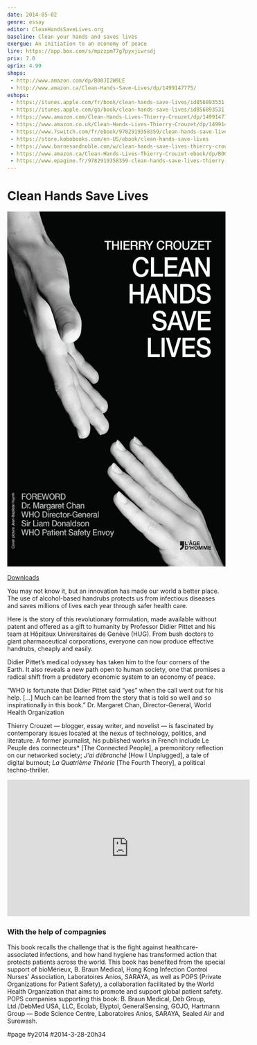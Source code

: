 ```yaml
---
date: 2014-05-02
genre: essay
editor: CleanHandsSaveLives.org
baseline: Clean your hands and saves lives
exergue: An initiation to an economy of peace
lire: https://app.box.com/s/mpzzpm77g7pyxjiwrsdj
prix: 7.0
eprix: 4.99
shops:
 - http://www.amazon.com/dp/B00JI2W9LE
 - http://www.amazon.ca/Clean-Hands-Save-Lives/dp/1499147775/
eshops:
 - https://itunes.apple.com/fr/book/clean-hands-save-lives/id856893531
 - https://itunes.apple.com/gb/book/clean-hands-save-lives/id856893531
 - https://www.amazon.com/Clean-Hands-Lives-Thierry-Crouzet/dp/1499147775/
 - https://www.amazon.co.uk/Clean-Hands-Lives-Thierry-Crouzet/dp/1499147775/
 - https://www.7switch.com/fr/ebook/9782919358359/clean-hands-save-lives
 - https://store.kobobooks.com/en-US/ebook/clean-hands-save-lives
 - https://www.barnesandnoble.com/w/clean-hands-save-lives-thierry-crouzet/1119283722?ean=9781499147773
 - https://www.amazon.ca/Clean-Hands-Lives-Thierry-Crouzet-ebook/dp/B00JI2W9LE/
 - https://www.epagine.fr/9782919358359-clean-hands-save-lives-thierry-crouzet/
---
```


# Clean Hands Save Lives

![](_i/geste_us.webp)

[Downloads](geste_downloads.md)

You may not know it, but an innovation has made our world a better place. The use of alcohol-based handrubs protects us from infectious diseases and saves millions of lives each year through safer health care.

Here is the story of this revolutionary formulation, made available without patent and offered as a gift to humanity by Professor Didier Pittet and his team at Hôpitaux Universitaires de Genève (HUG). From bush doctors to giant pharmaceutical corporations, everyone can now produce effective handrubs, cheaply and easily.

Didier Pittet’s medical odyssey has taken him to the four corners of the Earth. It also reveals a new path open to human society, one that promises a radical shift from a predatory economic system to an economy of peace.

“WHO is fortunate that Didier Pittet said “yes” when the call went out for his help. […] Much can be learned from the story that is told so well and so inspirationally in this book.” Dr. Margaret Chan, Director-General, World Health Organization

Thierry Crouzet — blogger, essay writer, and novelist — is fascinated by contemporary issues located at the nexus of technology, politics, and literature. A former journalist, his published works in French include Le Peuple des connecteurs* \[The Connected People], a premonitory reflection on our networked society; *J’ai débranché* \[How I Unplugged], a tale of digital burnout; *La Quatrième Théorie* \[The Fourth Theory], a political techno-thriller.

<iframe width="560" height="315" src="https://www.youtube.com/embed/0at_jtzJCDM" frameborder="0" allowfullscreen></iframe>

### With the help of compagnies

This book recalls the challenge that is the fight against healthcare-associated infections, and how hand hygiene has transformed action that protects patients across the world. This book has benefited from the special support of bioMérieux, B. Braun Medical, Hong Kong Infection Control Nurses’ Association, Laboratoires Anios, SARAYA, as well as POPS (Private Organizations for Patient Safety), a collaboration facilitated by the World Health Organization that aims to promote and support global patient safety. POPS companies supporting this book: B. Braun Medical, Deb Group, Ltd./DebMed USA, LLC, Ecolab, Elyptol, GeneralSensing, GOJO, Hartmann Group — Bode Science Centre, Laboratoires Anios, SARAYA, Sealed Air and Surewash.

#page #y2014 #2014-3-28-20h34
